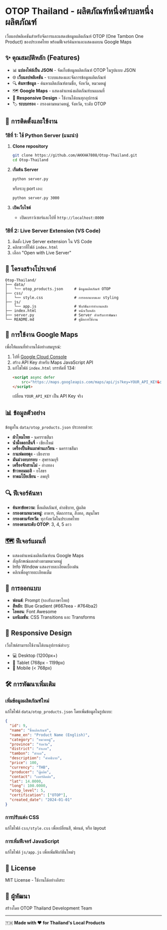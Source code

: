 # OTOP Thailand - ผลิตภัณฑ์หนึ่งตำบลหนึ่งผลิตภัณฑ์

เว็บแอปพลิเคชันสำหรับจัดการและแสดงข้อมูลผลิตภัณฑ์ OTOP (One Tambon One Product) ของประเทศไทย พร้อมฟีเจอร์ค้นหาและแสดงผลบน Google Maps

## ✨ คุณสมบัติหลัก (Features)

- 📊 **แปลงไฟล์เป็น JSON** - จัดเก็บข้อมูลผลิตภัณฑ์ OTOP ในรูปแบบ JSON
- 🌐 **เว็บแอปพลิเคชัน** - ระบบแสดงและจัดการข้อมูลผลิตภัณฑ์
- 🔍 **ค้นหาข้อมูล** - ค้นหาผลิตภัณฑ์ตามชื่อ, จังหวัด, หมวดหมู่
- 🗺️ **Google Maps** - แสดงตำแหน่งผลิตภัณฑ์บนแผนที่
- 📱 **Responsive Design** - ใช้งานได้บนทุกอุปกรณ์
- 🏷️ **ระบบกรอง** - กรองตามหมวดหมู่, จังหวัด, ระดับ OTOP

## 🚀 การติดตั้งและใช้งาน

### วิธีที่ 1: ใช้ Python Server (แนะนำ)

1. **Clone repository**
   ```bash
   git clone https://github.com/AKKHA7808/Otop-Thailand.git
   cd Otop-Thailand
   ```

2. **เริ่มต้น Server**
   ```bash
   python server.py
   ```
   หรือระบุ port เอง:
   ```bash
   python server.py 3000
   ```

3. **เปิดเว็บไซต์**
   - เปิดเบราว์เซอร์และไปที่ `http://localhost:8000`

### วิธีที่ 2: Live Server Extension (VS Code)

1. ติดตั้ง Live Server extension ใน VS Code
2. คลิกขวาที่ไฟล์ `index.html`
3. เลือก "Open with Live Server"

## 📁 โครงสร้างโปรเจกต์

```
Otop-Thailand/
├── data/
│   └── otop_products.json     # ข้อมูลผลิตภัณฑ์ OTOP
├── css/
│   └── style.css              # การออกแบบและ styling
├── js/
│   └── app.js                 # ฟังก์ชันการทำงานหลัก
├── index.html                 # หน้าเว็บหลัก
├── server.py                  # Server สำหรับการพัฒนา
└── README.md                  # คู่มือการใช้งาน
```

## 🔧 การใช้งาน Google Maps

เพื่อให้แผนที่ทำงานได้อย่างสมบูรณ์:

1. ไปที่ [Google Cloud Console](https://console.cloud.google.com/)
2. สร้าง API Key สำหรับ Maps JavaScript API
3. แก้ไขไฟล์ `index.html` บรรทัดที่ 134:
   ```html
   <script async defer 
       src="https://maps.googleapis.com/maps/api/js?key=YOUR_API_KEY&callback=initMap">
   </script>
   ```
   เปลี่ยน `YOUR_API_KEY` เป็น API Key จริง

## 📊 ข้อมูลตัวอย่าง

ข้อมูลใน `data/otop_products.json` ประกอบด้วย:

- **ผ้าไหมไทย** - นครราชสีมา
- **น้ำผึ้งดอกลิ้นจี่** - เชียงใหม่  
- **เครื่องปั้นดินเผาด่านเกวียน** - นครราชสีมา
- **กาแฟดอยตุง** - เชียงราย
- **มันม่วงอบกรอบ** - สุพรรณบุรี
- **เครื่องจักสานไผ่** - อ่างทอง
- **ข้าวหอมมะลิ** - ยโสธร
- **ยาดมโป๊ยเซียน** - ลพบุรี

## 🔍 ฟีเจอร์ค้นหา

- **ค้นหาข้อความ**: ชื่อผลิตภัณฑ์, คำอธิบาย, ผู้ผลิต
- **กรองตามหมวดหมู่**: อาหาร, หัตถกรรม, สิ่งทอ, สมุนไพร
- **กรองตามจังหวัด**: ทุกจังหวัดในประเทศไทย
- **กรองตามระดับ OTOP**: 3, 4, 5 ดาว

## 🗺️ ฟีเจอร์แผนที่

- แสดงตำแหน่งผลิตภัณฑ์บน Google Maps
- สัญลักษณ์แตกต่างตามหมวดหมู่
- Info Window แสดงรายละเอียดเบื้องต้น
- คลิกเพื่อดูรายละเอียดเต็ม

## 🎨 การออกแบบ

- **ฟอนต์**: Prompt (รองรับภาษาไทย)
- **สีหลัก**: Blue Gradient (#667eea - #764ba2)
- **ไอคอน**: Font Awesome
- **แอนิเมชัน**: CSS Transitions และ Transforms

## 📱 Responsive Design

เว็บไซต์สามารถใช้งานได้บนอุปกรณ์ต่างๆ:
- 💻 Desktop (1200px+)
- 📱 Tablet (768px - 1199px)
- 📱 Mobile (< 768px)

## 🛠️ การพัฒนาเพิ่มเติม

### เพิ่มข้อมูลผลิตภัณฑ์ใหม่

แก้ไขไฟล์ `data/otop_products.json` โดยเพิ่มข้อมูลในรูปแบบ:

```json
{
  "id": 9,
  "name": "ชื่อผลิตภัณฑ์",
  "name_en": "Product Name (English)",
  "category": "หมวดหมู่",
  "province": "จังหวัด",
  "district": "อำเภอ",
  "tambon": "ตำบล",
  "description": "คำอธิบาย",
  "price": 100,
  "currency": "THB",
  "producer": "ผู้ผลิต",
  "contact": "เบอร์ติดต่อ",
  "lat": 14.0000,
  "long": 100.0000,
  "otop_level": 5,
  "certification": ["OTOP"],
  "created_date": "2024-01-01"
}
```

### การปรับแต่ง CSS

แก้ไขไฟล์ `css/style.css` เพื่อเปลี่ยนสี, ฟอนต์, หรือ layout

### การเพิ่มฟีเจอร์ JavaScript

แก้ไขไฟล์ `js/app.js` เพื่อเพิ่มฟังก์ชันใหม่ๆ

## 📝 License

MIT License - ใช้งานได้อย่างอิสระ

## 👥 ผู้พัฒนา

สร้างโดย OTOP Thailand Development Team

---

🇹🇭 **Made with ❤️ for Thailand's Local Products**
